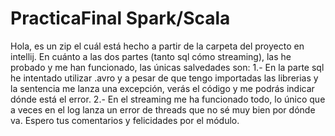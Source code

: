 # PracticaFinal Spark/Scala
Hola, es un zip el cuál está hecho a partir de la carpeta del proyecto en intellij.
En cuánto a las dos partes (tanto sql cómo streaming), las he probado y me han funcionado, las únicas salvedades son:
1.- En la parte sql he intentado utilizar .avro y a pesar de que tengo importadas las librerias y la sentencia me lanza una excepción,
verás el código y me podrás indicar dónde está el error.
2.- En el streaming me ha funcionado todo, lo único que a veces en el log lanza un error de threads que no sé muy bien por dónde va.
Espero tus comentarios y felicidades por el módulo.

